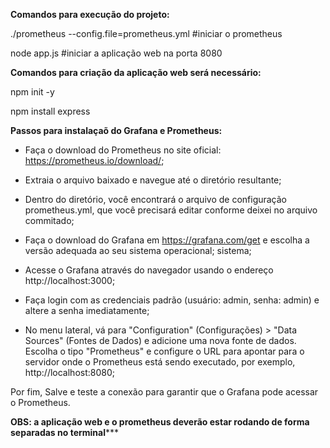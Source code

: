 **Comandos para execução do projeto:**

./prometheus --config.file=prometheus.yml #iniciar o prometheus 

node app.js #iniciar a aplicação web na porta 8080

**Comandos para criação da aplicação web será necessário:**

npm init -y

npm install express

**Passos para instalaçaõ do Grafana e Prometheus:**

* Faça o download do Prometheus no site oficial: https://prometheus.io/download/;

* Extraia o arquivo baixado e navegue até o diretório resultante;

* Dentro do diretório, você encontrará o arquivo de configuração prometheus.yml, que você precisará editar conforme deixei no arquivo commitado;

* Faça o download do Grafana em https://grafana.com/get e escolha a versão adequada ao seu sistema operacional;
 sistema;

* Acesse o Grafana através do navegador usando o endereço http://localhost:3000;

* Faça login com as credenciais padrão (usuário: admin, senha: admin) e altere a senha imediatamente;

* No menu lateral, vá para "Configuration" (Configurações) > "Data Sources" (Fontes de Dados) e adicione uma nova fonte de dados.
Escolha o tipo "Prometheus" e configure o URL para apontar para o servidor onde o Prometheus está sendo executado, por exemplo, http://localhost:8080;

Por fim, Salve e teste a conexão para garantir que o Grafana pode acessar o Prometheus.


****OBS: a aplicação web e o prometheus deverão estar rodando de forma separadas no terminal*******
